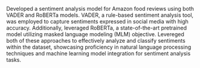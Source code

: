 Developed a sentiment analysis model for Amazon food reviews using both VADER and RoBERTa models. VADER, a rule-based sentiment analysis tool, was employed to capture sentiments expressed in social media with high accuracy. Additionally, leveraged RoBERTa, a state-of-the-art pretrained model utilizing masked language modeling (MLM) objective. Levereged both of these approaches to effectively analyze and classify sentiments within the dataset, showcasing proficiency in natural language processing techniques and machine learning model integration for sentiment analysis tasks.
